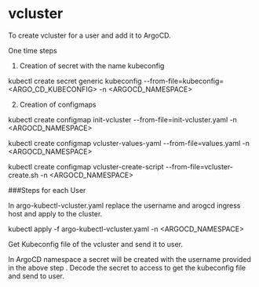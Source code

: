 # vcluster

To create vcluster for a user and add it to ArgoCD.

One time steps

1. Creation of secret with the name kubeconfig

kubectl create secret generic kubeconfig --from-file=kubeconfig=<ARGO_CD_KUBECONFIG> -n <ARGOCD_NAMESPACE>

2. Creation of configmaps

kubectl create configmap init-vcluster --from-file=init-vcluster.yaml -n <ARGOCD_NAMESPACE>

kubectl create configmap vcluster-values-yaml --from-file=values.yaml -n <ARGOCD_NAMESPACE>

kubectl create configmap vcluster-create-script --from-file=vcluster-create.sh -n <ARGOCD_NAMESPACE>


###Steps for each User

In argo-kubectl-vcluster.yaml replace the username and arogcd ingress host and apply to the cluster.

kubectl apply -f argo-kubectl-vcluster.yaml -n <ARGOCD_NAMESPACE>


Get Kubeconfig file of the vcluster and send it to user.

In ArgoCD namespace a secret will be created with the username provided in the above step . Decode the secret to access to get the kubeconfig file and send to user.


